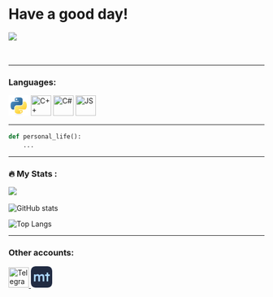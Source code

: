 # **Have a good day!**

<!--![](https://media4.giphy.com/media/NytMLKyiaIh6VH9SPm/giphy.gif?cid=ecf05e47md3i4axuh4co0tsxebncwx1h1bvyiqcx6f89ornf&ep=v1_gifs_search&rid=giphy.gif&ct=g)-->
![](https://i.pinimg.com/originals/e5/bd/3a/e5bd3a2f2cf2f6f4dad0f531b92564be.gif)

<img src="https://komarev.com/ghpvc/?username=Jenyaan&style=flat-square&color=green" alt=""/>

---


### Languages:
<img src="https://raw.githubusercontent.com/devicons/devicon/1119b9f84c0290e0f0b38982099a2bd027a48bf1/icons/python/python-original.svg" width="40" height="40" title="Python"> <img src="https://upload.wikimedia.org/wikipedia/commons/thumb/1/18/ISO_C%2B%2B_Logo.svg/1822px-ISO_C%2B%2B_Logo.svg.png" width="40" height="40" title="C++"> <img src="https://upload.wikimedia.org/wikipedia/commons/thumb/b/bd/Logo_C_sharp.svg/1200px-Logo_C_sharp.svg.png" width="40" height="40" title="C#"> <img src="https://freesvg.org/img/1486640958.png" width="40" height="40" title="JS">





---
```python
def personal_life():
    ...
```
---



### :fire: My Stats :
![](https://github-readme-streak-stats.herokuapp.com/?user=Jenyaan&theme=tokyonight)

![GitHub stats](https://github-readme-stats.vercel.app/api?username=Jenyaan&show_icons=true&theme=tokyonight)

![Top Langs](https://github-readme-stats.vercel.app/api/top-langs/?username=Jenyaan&layout=compact&theme=tokyonight&hide=scss,css,html)



___


### Other accounts:



<div id="badges">
  <a href="https://t.me/jenya64">
    <img src="https://img.icons8.com/?size=512&id=63306&format=png"width="40" height="40" title="Telegram"/>
  </a> 
<a href="https://monkeytype.com/profile/jekan34">
    <img src="https://raw.githubusercontent.com/monkeytype-hub/monkeytype-icon/master/monkeytype-icon/svg/blueberry_dark.svg" width="42" title="Monkeytype"/>
</a>
    
</div>
